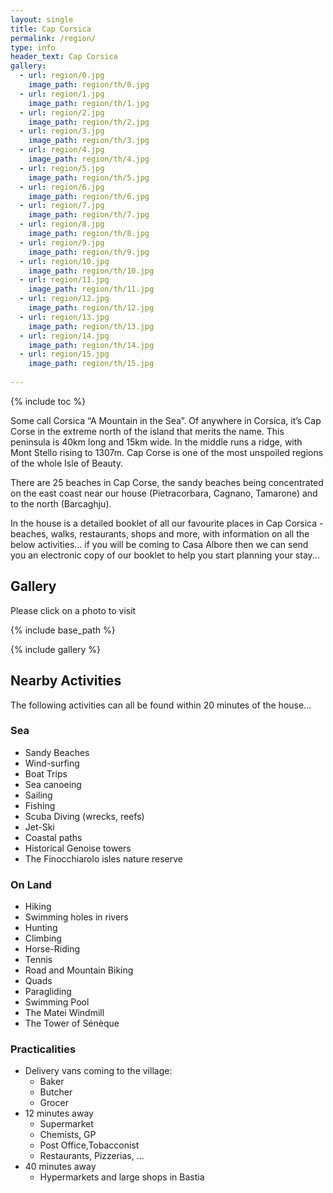```yaml
---
layout: single
title: Cap Corsica
permalink: /region/
type: info
header_text: Cap Corsica
gallery:
  - url: region/0.jpg
    image_path: region/th/0.jpg
  - url: region/1.jpg
    image_path: region/th/1.jpg
  - url: region/2.jpg
    image_path: region/th/2.jpg
  - url: region/3.jpg
    image_path: region/th/3.jpg
  - url: region/4.jpg
    image_path: region/th/4.jpg
  - url: region/5.jpg
    image_path: region/th/5.jpg
  - url: region/6.jpg
    image_path: region/th/6.jpg
  - url: region/7.jpg
    image_path: region/th/7.jpg
  - url: region/8.jpg
    image_path: region/th/8.jpg
  - url: region/9.jpg
    image_path: region/th/9.jpg
  - url: region/10.jpg
    image_path: region/th/10.jpg
  - url: region/11.jpg
    image_path: region/th/11.jpg
  - url: region/12.jpg
    image_path: region/th/12.jpg
  - url: region/13.jpg
    image_path: region/th/13.jpg
  - url: region/14.jpg
    image_path: region/th/14.jpg
  - url: region/15.jpg
    image_path: region/th/15.jpg
  
---
```


{% include toc %}

Some call Corsica “A Mountain in the Sea”. Of anywhere in Corsica,
it’s Cap Corse in the extreme north of the island that merits the
name. This peninsula is 40km long and 15km wide. In the middle runs a
ridge, with Mont Stello rising to 1307m. Cap Corse is one of the most
unspoiled regions of the whole Isle of Beauty.

There are 25 beaches in Cap Corse, the sandy beaches being
concentrated on the east coast near our house (Pietracorbara, Cagnano,
Tamarone) and to the north (Barcaghju).

In the house is a detailed booklet of all our favourite places in Cap
Corsica - beaches, walks, restaurants, shops and more, with
information on all the below activities... if you will be coming to
Casa Albore then we can send you an electronic copy of our booklet to
help you start planning your stay...

## Gallery

Please click on a photo to visit

{% include base_path %}

{% include gallery %}

## Nearby Activities

The following activities can all be found within 20 minutes of the
house...

### Sea
* Sandy Beaches
* Wind-surfing
* Boat Trips
* Sea canoeing
* Sailing
* Fishing
* Scuba Diving (wrecks, reefs)
* Jet-Ski
* Coastal paths
* Historical Genoise towers
* The Finocchiarolo isles nature reserve

### On Land

* Hiking
* Swimming holes in rivers
* Hunting
* Climbing
* Horse-Riding
* Tennis
* Road and Mountain Biking
* Quads
* Paragliding
* Swimming Pool
* The Matei Windmill
* The Tower of Sénèque 

### Practicalities

* Delivery vans coming to the village:
  * Baker
  * Butcher
  * Grocer
* 12 minutes away
  * Supermarket
  * Chemists, GP
  * Post Office,Tobacconist
  * Restaurants, Pizzerias, ...
* 40 minutes away
  * Hypermarkets and large shops in Bastia
 
